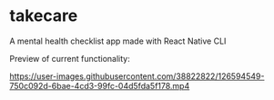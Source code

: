# takecare
A mental health checklist app made with React Native CLI

Preview of current functionality:


https://user-images.githubusercontent.com/38822822/126594549-750c092d-6bae-4cd3-99fc-04d5fda5f178.mp4

